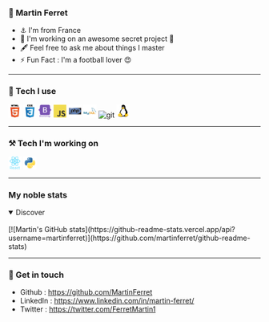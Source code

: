 
### 🤙 Martin Ferret

* ⚓ I'm from France
* 🧙 I'm working on an awesome secret project 🤫
* 🖋️ Feel free to ask me about things I master
* ⚡ Fun Fact : I'm a football lover 😍

---

### 🔑 Tech I use

<p class="align-left"><img src="https://raw.githubusercontent.com/devicons/devicon/master/icons/html5/html5-original-wordmark.svg" alt="html5" width="26" height="26"/>
<img src="https://raw.githubusercontent.com/devicons/devicon/master/icons/css3/css3-original-wordmark.svg" alt="css3" width="26" height="26"/> </a>
<img src="https://raw.githubusercontent.com/devicons/devicon/master/icons/bootstrap/bootstrap-plain-wordmark.svg" alt="bootstrap" width="26" height="26"/>
<img src="https://raw.githubusercontent.com/devicons/devicon/master/icons/javascript/javascript-original.svg" alt="javascript" width="26" height="26"/>
<img src="https://raw.githubusercontent.com/devicons/devicon/master/icons/php/php-original.svg" alt="php" width="26" height="26"/>
<img src="https://raw.githubusercontent.com/devicons/devicon/master/icons/mysql/mysql-original-wordmark.svg" alt="mysql" width="26" height="26"/>
<img src="https://www.vectorlogo.zone/logos/git-scm/git-scm-icon.svg" alt="git" width="26" height="26"/></a>
<img src="https://raw.githubusercontent.com/devicons/devicon/master/icons/linux/linux-original.svg" alt="linux" width="26" height="26"/> </p>

---

### ⚒️ Tech I'm working on

<p class="align-left"><img src="https://raw.githubusercontent.com/devicons/devicon/master/icons/react/react-original-wordmark.svg" alt="react" width="26" height="26"/>
<img src="https://raw.githubusercontent.com/devicons/devicon/master/icons/python/python-original.svg" alt="python" width="26" height="26"/> </p>

---

### My noble stats

<details open>
<summary>Discover</summary>
<br>
 [![Martin's GitHub stats](https://github-readme-stats.vercel.app/api?username=martinferret)](https://github.com/martinferret/github-readme-stats)
</details>

---

### 💬 Get in touch

- Github : https://github.com/MartinFerret
- LinkedIn : https://www.linkedin.com/in/martin-ferret/
- Twitter : https://twitter.com/FerretMartin1
